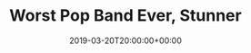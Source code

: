 ---
templateKey: event
guid: 0899b8c1-6eab-11ea-99c5-002590d1d1b0
date: 2019-03-20T20:00:00+00:00
eventTime: '8:00 pm'
title: Worst Pop Band Ever, Stunner
artist: Worst Pop Band Ever
city: Taipei, Taiwan
venue: Stunner
group: The Worst Pop Band Ever
---